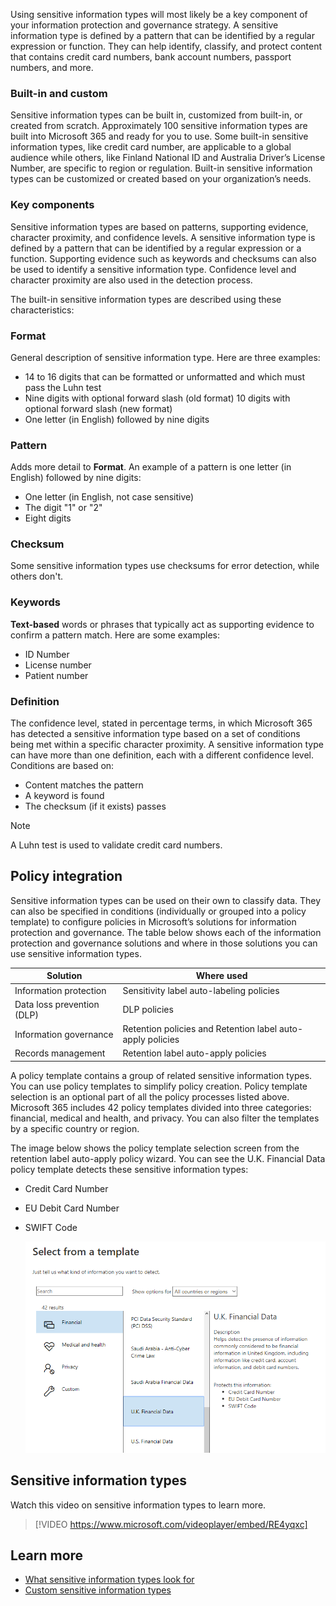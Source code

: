 Using sensitive information types will most likely be a key component of your information protection and governance strategy. A sensitive information type is defined by a pattern that can be identified by a regular expression or function. They can help identify, classify, and protect content that contains credit card numbers, bank account numbers, passport numbers, and more.

### Built-in and custom 
Sensitive information types can be built in, customized from built-in, or created from scratch. Approximately 100 sensitive information types are built into Microsoft 365 and ready for you to use. Some built-in sensitive information types, like credit card number, are applicable to a global audience while others, like Finland National ID and Australia Driver’s License Number, are specific to  region or regulation. Built-in sensitive information types can be customized or created based on your organization’s needs. 

### Key components
Sensitive information types are based on patterns, supporting evidence, character proximity, and confidence levels. A sensitive information type is defined by a pattern that can be identified by a regular expression or a function. Supporting evidence such as keywords and checksums can also be used to identify a sensitive information type. Confidence level and character proximity are also used in the detection process. 

The built-in sensitive information types are described using these characteristics:

### Format
General description of sensitive information type. Here are three examples:
- 14 to 16 digits that can be formatted or unformatted and which must pass the Luhn test
- Nine digits with optional forward slash (old format) 10 digits with optional forward slash (new format)
- One letter (in English) followed by nine digits

### Pattern
Adds more detail to **Format**. An example of a pattern is one letter (in English) followed by nine digits:
- One letter (in English, not case sensitive)
- The digit "1" or "2"
- Eight digits

### Checksum
Some sensitive information types use checksums for error detection, while others don't.

### Keywords
**Text-based** words or phrases that typically act as supporting evidence to confirm a pattern match. Here are some examples:
- ID Number
- License number
- Patient number

### Definition
The confidence level, stated in percentage terms, in which Microsoft 365 has detected a sensitive information type based on a set of conditions being met within a specific character proximity. A sensitive information type can have more than one definition, each with a different confidence level. Conditions are based on: 
- Content matches the pattern
- A keyword is found
- The checksum (if it exists) passes

> [!NOTE]
> A Luhn test is used to validate credit card numbers.

## Policy integration
Sensitive information types can be used on their own to classify data. They can also be specified in conditions (individually or grouped into a policy template) to configure policies in Microsoft’s solutions for information protection and governance. The table below shows each of the information protection and governance solutions and where in those solutions you can use sensitive information types.

| Solution | Where used   |
|---|---|
|Information protection   |Sensitivity label auto-labeling policies   |
|Data loss prevention (DLP) |  DLP policies |
|Information governance  | Retention policies and Retention label auto-apply policies  |
|Records management | Retention label auto-apply policies  |

A policy template contains a group of related sensitive information types. You can use policy templates to simplify policy creation. Policy template selection is an optional part of all the policy processes listed above. Microsoft 365 includes 42 policy templates divided into three categories: financial, medical and health, and privacy. You can also filter the templates by a specific country or region.

The image below shows the policy template selection screen from the retention label auto-apply policy wizard. You can see the U.K. Financial Data policy template detects these sensitive information types:
- Credit Card Number
- EU Debit Card Number
- SWIFT Code

  ![Policy template selection screen](../media/select-template.png) 

## Sensitive information types
Watch this video on sensitive information types to learn more.
>
> [!VIDEO https://www.microsoft.com/videoplayer/embed/RE4yqxc]

> 
## Learn more
- [What sensitive information types look for](https://docs.microsoft.com/microsoft-365/compliance/what-the-sensitive-information-types-look-for?azure-portal=true)
- [Custom sensitive information types](https://docs.microsoft.com/microsoft-365/compliance/custom-sensitive-info-types?azure-portal=true)
